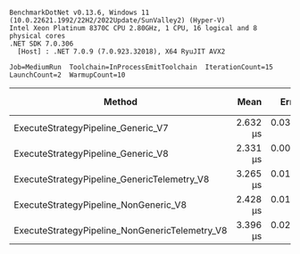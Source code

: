 ```

BenchmarkDotNet v0.13.6, Windows 11 (10.0.22621.1992/22H2/2022Update/SunValley2) (Hyper-V)
Intel Xeon Platinum 8370C CPU 2.80GHz, 1 CPU, 16 logical and 8 physical cores
.NET SDK 7.0.306
  [Host] : .NET 7.0.9 (7.0.923.32018), X64 RyuJIT AVX2

Job=MediumRun  Toolchain=InProcessEmitToolchain  IterationCount=15  
LaunchCount=2  WarmupCount=10  

```
|                                         Method |     Mean |     Error |    StdDev | Ratio | RatioSD |   Gen0 | Allocated | Alloc Ratio |
|----------------------------------------------- |---------:|----------:|----------:|------:|--------:|-------:|----------:|------------:|
|             ExecuteStrategyPipeline_Generic_V7 | 2.632 μs | 0.0337 μs | 0.0484 μs |  1.00 |    0.00 | 0.1106 |    2824 B |        1.00 |
|             ExecuteStrategyPipeline_Generic_V8 | 2.331 μs | 0.0067 μs | 0.0096 μs |  0.89 |    0.02 |      - |      72 B |        0.03 |
|    ExecuteStrategyPipeline_GenericTelemetry_V8 | 3.265 μs | 0.0104 μs | 0.0149 μs |  1.24 |    0.03 |      - |      72 B |        0.03 |
|          ExecuteStrategyPipeline_NonGeneric_V8 | 2.428 μs | 0.0126 μs | 0.0181 μs |  0.92 |    0.02 |      - |      72 B |        0.03 |
| ExecuteStrategyPipeline_NonGenericTelemetry_V8 | 3.396 μs | 0.0220 μs | 0.0323 μs |  1.29 |    0.03 |      - |      72 B |        0.03 |
